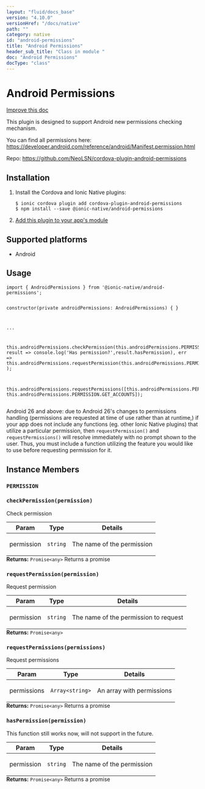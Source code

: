 ```yaml
---
layout: "fluid/docs_base"
version: "4.10.0"
versionHref: "/docs/native"
path: ""
category: native
id: "android-permissions"
title: "Android Permissions"
header_sub_title: "Class in module "
doc: "Android Permissions"
docType: "class"
---
```


<h1 class="api-title">Android Permissions</h1>

<a class="improve-v2-docs" href="http://github.com/ionic-team/ionic-native/edit/master/src/@ionic-native/plugins/android-permissions/index.ts#L1">
  Improve this doc
</a>







<p>This plugin is designed to support Android new permissions checking mechanism.</p>
<p>You can find all permissions here: <a href="https://developer.android.com/reference/android/Manifest.permission.html">https://developer.android.com/reference/android/Manifest.permission.html</a></p>


<p>Repo:
  <a href="https://github.com/NeoLSN/cordova-plugin-android-permissions">
    https://github.com/NeoLSN/cordova-plugin-android-permissions
  </a>
</p>


<h2><a class="anchor" name="installation" href="#installation"></a>Installation</h2>
<ol class="installation">
  <li>Install the Cordova and Ionic Native plugins:<br>
    <pre><code class="nohighlight">$ ionic cordova plugin add cordova-plugin-android-permissions
$ npm install --save @ionic-native/android-permissions
</code></pre>
  </li>
  <li><a href="https://ionicframework.com/docs/native/#Add_Plugins_to_Your_App_Module">Add this plugin to your app's module</a></li>
</ol>



<h2><a class="anchor" name="platforms" href="#platforms"></a>Supported platforms</h2>
<ul>
  <li>Android</li>
</ul>






<h2><a class="anchor" name="usage" href="#usage"></a>Usage</h2>
<pre><code>import { AndroidPermissions } from &#39;@ionic-native/android-permissions&#39;;


constructor(private androidPermissions: AndroidPermissions) { }

...

this.androidPermissions.checkPermission(this.androidPermissions.PERMISSION.CAMERA).then(
  result =&gt; console.log(&#39;Has permission?&#39;,result.hasPermission),
  err =&gt; this.androidPermissions.requestPermission(this.androidPermissions.PERMISSION.CAMERA)
);

this.androidPermissions.requestPermissions([this.androidPermissions.PERMISSION.CAMERA, this.androidPermissions.PERMISSION.GET_ACCOUNTS]);
</code></pre>
<p>Android 26 and above: due to Android 26&#39;s changes to permissions handling (permissions are requested at time of use rather than at runtime,) if your app does not include any functions (eg. other Ionic Native plugins) that utilize a particular permission, then <code>requestPermission()</code> and <code>requestPermissions()</code> will resolve immediately with no prompt shown to the user.  Thus, you must include a function utilizing the feature you would like to use before requesting permission for it.</p>








<h2><a class="anchor" name="instance-members" href="#instance-members"></a>Instance Members</h2>
<h3><a class="anchor" name="PERMISSION" href="#PERMISSION"></a><code>PERMISSION</code></h3>




<h3><a class="anchor" name="checkPermission" href="#checkPermission"></a><code>checkPermission(permission)</code></h3>


Check permission
<table class="table param-table" style="margin:0;">
  <thead>
  <tr>
    <th>Param</th>
    <th>Type</th>
    <th>Details</th>
  </tr>
  </thead>
  <tbody>
  <tr>
    <td>
      permission</td>
    <td>
      <code>string</code>
    </td>
    <td>
      <p>The name of the permission</p>
</td>
  </tr>
  </tbody>
</table>

<div class="return-value" markdown="1">
  <i class="icon ion-arrow-return-left"></i>
  <b>Returns:</b> <code>Promise&lt;any&gt;</code> Returns a promise
</div><h3><a class="anchor" name="requestPermission" href="#requestPermission"></a><code>requestPermission(permission)</code></h3>


Request permission
<table class="table param-table" style="margin:0;">
  <thead>
  <tr>
    <th>Param</th>
    <th>Type</th>
    <th>Details</th>
  </tr>
  </thead>
  <tbody>
  <tr>
    <td>
      permission</td>
    <td>
      <code>string</code>
    </td>
    <td>
      <p>The name of the permission to request</p>
</td>
  </tr>
  </tbody>
</table>

<div class="return-value" markdown="1">
  <i class="icon ion-arrow-return-left"></i>
  <b>Returns:</b> <code>Promise&lt;any&gt;</code> 
</div><h3><a class="anchor" name="requestPermissions" href="#requestPermissions"></a><code>requestPermissions(permissions)</code></h3>


Request permissions
<table class="table param-table" style="margin:0;">
  <thead>
  <tr>
    <th>Param</th>
    <th>Type</th>
    <th>Details</th>
  </tr>
  </thead>
  <tbody>
  <tr>
    <td>
      permissions</td>
    <td>
      <code>Array&lt;string&gt;</code>
    </td>
    <td>
      <p>An array with permissions</p>
</td>
  </tr>
  </tbody>
</table>

<div class="return-value" markdown="1">
  <i class="icon ion-arrow-return-left"></i>
  <b>Returns:</b> <code>Promise&lt;any&gt;</code> Returns a promise
</div><h3><a class="anchor" name="hasPermission" href="#hasPermission"></a><code>hasPermission(permission)</code></h3>


This function still works now, will not support in the future.
<table class="table param-table" style="margin:0;">
  <thead>
  <tr>
    <th>Param</th>
    <th>Type</th>
    <th>Details</th>
  </tr>
  </thead>
  <tbody>
  <tr>
    <td>
      permission</td>
    <td>
      <code>string</code>
    </td>
    <td>
      <p>The name of the permission</p>
</td>
  </tr>
  </tbody>
</table>

<div class="return-value" markdown="1">
  <i class="icon ion-arrow-return-left"></i>
  <b>Returns:</b> <code>Promise&lt;any&gt;</code> Returns a promise
</div>





